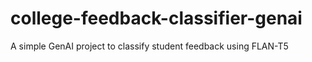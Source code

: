 # college-feedback-classifier-genai
 A simple GenAI project to classify student feedback using FLAN-T5
